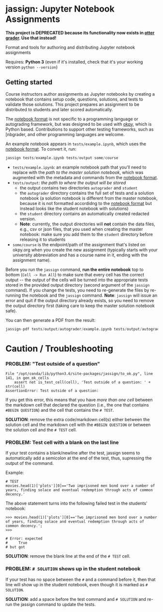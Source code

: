 # jassign: Jupyter Notebook Assignments

**This project is DEPRECATED because its functionality now exists in [otter grader](https://github.com/ucbds-infra/otter-grader). Use that instead!**

Format and tools for authoring and distributing Jupyter notebook assignments

Requires: **Python 3** (even if it's installed, check that it's your working version `python --version`)


## Getting started
Course instructors author assignments as Jupyter notebooks by creating a
notebook that contains setup code, questions, solutions, and tests to validate
those solutions. This project prepares an assignment to be distributed to
students and later scored automatically.

The [notebook format](docs/notebook-format.md) is not specific to a programming
language or autograding framework, but was designed to be used with
[okpy](https://github.com/okpy/ok), which is Python based. Contributions to
support other testing frameworks, such as [nbgrader[](), and other programming
languages are welcome.

An example notebook appears in `tests/example.ipynb`, which uses the [notebook
format](docs/notebook-format.md). To convert it, run:

```python
jassign tests/example.ipynb tests/output some/course
```


* `tests/example.ipynb`: an example notebook path that you'll need to replace with the _path to the master solution notebook_, which was augmented with the metadata and commands from the [notebook format](docs/notebook-format.md).
* `tests/output`: _the path to where the output will be stored_ 
  * the output contains two directories `autograder` and `student`
  * the `autograder` directory contains the full set of tests and a solution notebook (a solution notebook is different from the master notebook, because it is not formatted accordidng to the [notebook format](docs/notebook-format.md) but instead looks like the student notebook with solutions)
  * the `student` directory contains an automatically created redacted version. 
  * **Note**: currently, the output directories will **not** contain the data files, e.g., csv or json files, that you used when creating the master notebook: make sure you add them to the `student` directory before releasing it to students
* `some/course` is the endpoint/path of the assignment that's listed on okpy.org when you create the new assignment (typically starts with your university abbreviation and has a course name in it, ending with the assignment name).


Before you run the `jassign` command, **run the entire notebook** top to bottom (`Cell -> Run All`) to make sure that every cell has the correct output -- the output of the cells will be turned into the appropriate tests stored in the provided output directory (second argument of the `jassign` command). If you change the tests, you need to re-generate the files by re-running the notebook and the `jassign` command. **Note**: `jassign` will issue an error and quit if the output directory already exists, so you need to remove the output directory first (taking care to keep the master solution notebook safe).


You can then generate a PDF from the result:

```python
jassign-pdf tests/output/autograder/example.ipynb tests/output/autograder/example.pdf
```


# Caution / Troubleshooting

### PROBLEM: "Test outside of a question"

```
File "/opt/conda/lib/python3.6/site-packages/jassign/to_ok.py", line 141, in gen_ok_cells
    assert not is_test_cell(cell), 'Test outside of a question: ' + str(cell)
AssertionError: Test outside of a question:
```

If you get this error, this means that you have _more than one cell_ between the markdown cell that declared the question (i.e., the one that contains `#BEGIN QUESTION`) and the cell that contains the `# TEST`. 

**SOLUTION**: remove the extra code/markdown cell(s) either between the solution cell and the markdown cell with the `#BEGIN QUESTION` or between the solution cell and the `# TEST` cell.


### PROBLEM: Test cell with a blank on the last line

If your test contains a blank/newline after the test, jassign seems to automatically add a semicolon at the end of the test, thus, supressing the output of the command.

Example:
```
# TEST
movies.head(1)['plots'][0]=='Two imprisoned men bond over a number of years, finding solace and eventual redemption through acts of common decency.'

```

The above statement turns into the following failed test in the students' notebook:
```
>>> movies.head(1)['plots'][0]=='Two imprisoned men bond over a number of years, finding solace and eventual redemption through acts of common decency.';
>>> 

# Error: expected
#     True
# but got

```
**SOLUTION**: remove the blank line at the end of the `# TEST` cell.


### PROBLEM: `# SOLUTION` shows up in the student notebook 

If your test has no space between the `#` and a command before it, then that line will show up in the student notebook, even though it is marked as `# SOLUTION`. 

**SOLUTION**: add a space before the test command and `# SOLUTION` and re-run the jassign command to update the tests.
